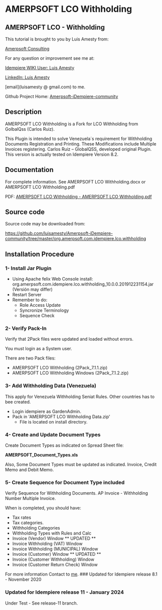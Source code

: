 # <b>AMERPSOFT LCO Withholding</b>

## <b>AMERPSOFT LCO - Withholding</b>
This tutorial is brought to you by Luis Amesty from:

[Amerpsoft Consulting](http://amerpsoft.com/index.php/en/)

For any question or improvement see me at:

[Idempiere WIKI User: Luis Amesty](https://wiki.idempiere.org/en/User:Luisamesty)

[LinkedIn: Luis Amesty](https://www.linkedin.com/in/luisamesty/)

[email](luisamesty @ gmail.com) to me. <br/>


Github Project Home: [Amerpsoft-iDempiere-community](https://github.com/luisamesty/Amerpsoft-iDempiere-community/blob/master/README.md)
## <b>Description</b>
AMERPSOFT LCO Withholding is a Fork for LCO Withholding from GolbalQss (Carlos Ruiz).

This Plugin is intended to solve Venezuela´s requirement for Withholding Documents Registration and Printing. These Modifications include Multiple Invoices registering.
Carlos Ruiz – GlobalQSS, developed original Plugin. This version is actually tested on Idempiere Version 8.2.

## <b>Documentation</b>
For complete information.
See AMERPSOFT LCO Withholding.docx 
  or 
AMERPSOFT LCO Withholding.pdf

PDF: [AMERPSOFT LCO Withholding - AMERPSOFT LCO Withholding.pdf ](https://github.com/luisamesty/Amerpsoft-iDempiere-community/blob/master/org.amerpsoft.com.idempiere.lco.withholding/documentation/AMERPSOFT_LCO_Withholding.pdf)


## <b>Source code</b>

Source code may be downloaded from:

https://github.com/luisamesty/Amerpsoft-iDempiere-community/tree/master/org.amerpsoft.com.idempiere.lco.withholding

## <b>Installation Procedure</b>

### <b>1- Install Jar Plugin</b>
- Using Apache felix Web Console install:
  org.amerpsoft.com.idempiere.lco.withholding_10.0.0.201912231154.jar
  (Versión may differ)
- Restart Server
-	Remember to do:
    * Role Access Update
    * Syncronize Terminology
    * Sequence Check
### <b>2- Verify Pack-In</b>
Verify that 2Pack files were updated and loaded without errors.

You must login as a System user.

There are two Pack files:
- AMERPSOFT LCO Withholding (2Pack_7.1.1.zip)
- AMERPSOFT LCO Withholding Windows (2Pack_7.1.2.zip)

### <b>3- Add Withholding Data (Venezuela)</b>
This apply for Venezuela Withholding Seniat Rules.
Other countries has to bee created.
- Login idempiere as GardenAdmin.
- Pack in 'AMERPSOFT LCO Withholding Data.zip'
   * File is located on install directory.

### <b>4- Create and Update Document Types</b>

Create Document Types as indicated on Spread Sheet file:

  <b>AMERPSOFT_Document_Types.xls</b>

Also, Some Document Types must be updated as indicated.
Invoice, Credit Memo and Debit Memo.

### <b>5- Create Sequence for Document Type included</b>

Verify Sequence for Withholding Documents.
AP Invoice - Withholding Number Multiple Invoice.


When is completed, you should have:
- Tax rates
- Tax categories.
- Withholding Categories
- Withholding Types with Rules and Calc
- Invoice (Vendor) Window  ** UPDATED **
- Invoice Withholding (VAT) Window
- Invoice Withholding (MUNICIPAL) Window
- Invoice (Customer) Window  ** UPDATED **
- Invoice (Customer Withholding) Window 
- Invoice (Customer Return Check)  Window

For more information Contact to [me](luisamesty@gmail.com).
### Updated for Idempiere release 8.1 - November 2020
### Updated for Idempiere release 11 - January 2024
  Under Test - See release-11 branch.